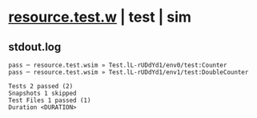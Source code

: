 # [resource.test.w](../../../../../../examples/tests/sdk_tests/resource/resource.test.w) | test | sim

## stdout.log
```log
pass ─ resource.test.wsim » Test.lL-rUDdYd1/env0/test:Counter      
pass ─ resource.test.wsim » Test.lL-rUDdYd1/env1/test:DoubleCounter

Tests 2 passed (2)
Snapshots 1 skipped
Test Files 1 passed (1)
Duration <DURATION>
```


